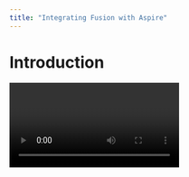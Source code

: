 ```yaml
---
title: "Integrating Fusion with Aspire"
---
```


# Introduction

<Video videoId="AHitpPCeM00" />

Integrating Fusion with [Aspire](https://learn.microsoft.com/en-us/dotnet/aspire/get-started/aspire-overview) enhances your development workflow by automating the composition of your gateway and subgraphs during the build process.
Aspire acts as an internal orchestrator, streamlining the setup and management of distributed systems and microservices.
By configuring your AppHost to compose all referenced source systems on build, any changes made to downstream services are immediately reflected, ensuring you always have the latest composed version running in development.

# Overview of Aspire

[Aspire](https://learn.microsoft.com/en-us/dotnet/aspire/get-started/aspire-overview) is an internal orchestrator designed to streamline your development experience when working with distributed systems and microservices.

It offers:

- [**Service Defaults**](https://learn.microsoft.com/en-us/dotnet/aspire/fundamentals/service-defaults): Extension methods that add essential configurations to your services, such as telemetry, health endpoints, and service discovery.
- [**AppHost**](https://learn.microsoft.com/en-us/dotnet/aspire/fundamentals/app-host-overview?tabs=docker): An orchestrator that defines dependencies between your applications and automates the resolution and startup of these dependencies.

By integrating Aspire with Fusion, you can:

- Automatically compose your Fusion gateway with all referenced subgraphs on build.
- Simplify the configuration and management of your federated GraphQL services.
- Enhance your debugging experience with built-in telemetry and logging.

# Setting Up the AppHost with Fusion and Aspire

To integrate Fusion with Aspire, you need to configure your AppHost to include your gateway and subgraphs.
The AppHost serves as the central orchestrator, managing dependencies and automating the composition process during the build.

Below is an example of how to set up your AppHost:

```csharp
var builder = DistributedApplication.CreateBuilder(args);

var ordering = builder.AddProject<Projects.quick_start_Ordering>("ordering");
var products = builder.AddProject<Projects.quick_start_Products>("products");

builder
    .AddFusionGateway<Projects.quick_start_Gateway>("gateway")
    .WithSubgraph(ordering)
    .WithSubgraph(products);

// Important: Use 'Compose' before 'Run' to enable build-time composition
builder.Build().Compose().Run();
```

In this configuration:

- **Create the Builder**: Initialize a new distributed application builder with `DistributedApplication.CreateBuilder(args)`.
- **Add Subgraph Projects**: Include your subgraph projects (e.g., `ordering` and `products`) using `builder.AddProject<TProject>("name")`. These represent your downstream services or subgraphs.
- **Configure the Fusion Gateway**: Add your Fusion gateway project with `builder.AddFusionGateway<TProject>("name")` and associate the subgraphs using `.WithSubgraph(subgraph)`.
- **Compose and Run**: Use `builder.Build().Compose().Run();` instead of the usual `builder.Build().Run();`. The `.Compose()` method triggers the composition of your federated schema during the build process.

By including `.Compose()`, Aspire automatically composes the gateway every time you build the application. This ensures that any changes made to your subgraphs are incorporated into the Fusion gateway without manual intervention, providing an up-to-date composed schema whenever you run your application.

# Options

You can further customize the composition process by using the `WithOptions` to configure specific settings for your gateway.

```csharp
services
    .AddGraphQLServer()
    .AddFusion()
    .WithOptions(new FusionCompositionOptions
    {
        // equivalent to `--enable-nodes` CLI option
        EnableGlobalObjectIdentification = true
    });
```

# Example Repository

A practical example demonstrating this integration is available in the [HotChocolate Examples Repository](https://github.com/ChilliCream/hotchocolate-examples/tree/master/fusion/aspire) under the `fusion/aspire` directory. This repository illustrates:

- Setting up the AppHost with multiple subgraphs and a Fusion gateway.
- Configuring service defaults and endpoints.
- Running the application to see the composed schema in action.

By exploring this example, you can gain a deeper understanding of how to implement the integration in your own projects.
